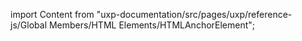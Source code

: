 
import Content from "uxp-documentation/src/pages/uxp/reference-js/Global Members/HTML Elements/HTMLAnchorElement";

<Content query="product=photoshop"/>
